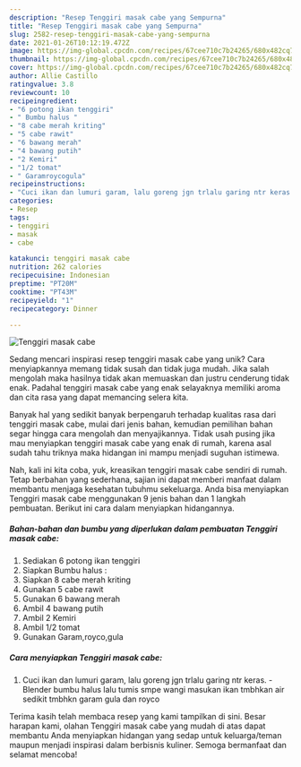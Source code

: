 ```yaml
---
description: "Resep Tenggiri masak cabe yang Sempurna"
title: "Resep Tenggiri masak cabe yang Sempurna"
slug: 2582-resep-tenggiri-masak-cabe-yang-sempurna
date: 2021-01-26T10:12:19.472Z
image: https://img-global.cpcdn.com/recipes/67cee710c7b24265/680x482cq70/tenggiri-masak-cabe-foto-resep-utama.jpg
thumbnail: https://img-global.cpcdn.com/recipes/67cee710c7b24265/680x482cq70/tenggiri-masak-cabe-foto-resep-utama.jpg
cover: https://img-global.cpcdn.com/recipes/67cee710c7b24265/680x482cq70/tenggiri-masak-cabe-foto-resep-utama.jpg
author: Allie Castillo
ratingvalue: 3.8
reviewcount: 10
recipeingredient:
- "6 potong ikan tenggiri"
- " Bumbu halus "
- "8 cabe merah kriting"
- "5 cabe rawit"
- "6 bawang merah"
- "4 bawang putih"
- "2 Kemiri"
- "1/2 tomat"
- " Garamroycogula"
recipeinstructions:
- "Cuci ikan dan lumuri garam, lalu goreng jgn trlalu garing ntr keras. Blender bumbu halus lalu tumis smpe wangi masukan ikan tmbhkan air sedikit tmbhkn garam gula dan royco"
categories:
- Resep
tags:
- tenggiri
- masak
- cabe

katakunci: tenggiri masak cabe 
nutrition: 262 calories
recipecuisine: Indonesian
preptime: "PT20M"
cooktime: "PT43M"
recipeyield: "1"
recipecategory: Dinner

---
```



![Tenggiri masak cabe](https://img-global.cpcdn.com/recipes/67cee710c7b24265/680x482cq70/tenggiri-masak-cabe-foto-resep-utama.jpg)

Sedang mencari inspirasi resep tenggiri masak cabe yang unik? Cara menyiapkannya memang tidak susah dan tidak juga mudah. Jika salah mengolah maka hasilnya tidak akan memuaskan dan justru cenderung tidak enak. Padahal tenggiri masak cabe yang enak selayaknya memiliki aroma dan cita rasa yang dapat memancing selera kita.



Banyak hal yang sedikit banyak berpengaruh terhadap kualitas rasa dari tenggiri masak cabe, mulai dari jenis bahan, kemudian pemilihan bahan segar hingga cara mengolah dan menyajikannya. Tidak usah pusing jika mau menyiapkan tenggiri masak cabe yang enak di rumah, karena asal sudah tahu triknya maka hidangan ini mampu menjadi suguhan istimewa.


Nah, kali ini kita coba, yuk, kreasikan tenggiri masak cabe sendiri di rumah. Tetap berbahan yang sederhana, sajian ini dapat memberi manfaat dalam membantu menjaga kesehatan tubuhmu sekeluarga. Anda bisa menyiapkan Tenggiri masak cabe menggunakan 9 jenis bahan dan 1 langkah pembuatan. Berikut ini cara dalam menyiapkan hidangannya.

<!--inarticleads1-->

##### Bahan-bahan dan bumbu yang diperlukan dalam pembuatan Tenggiri masak cabe:

1. Sediakan 6 potong ikan tenggiri
1. Siapkan  Bumbu halus :
1. Siapkan 8 cabe merah kriting
1. Gunakan 5 cabe rawit
1. Gunakan 6 bawang merah
1. Ambil 4 bawang putih
1. Ambil 2 Kemiri
1. Ambil 1/2 tomat
1. Gunakan  Garam,royco,gula




<!--inarticleads2-->

##### Cara menyiapkan Tenggiri masak cabe:

1. Cuci ikan dan lumuri garam, lalu goreng jgn trlalu garing ntr keras. - Blender bumbu halus lalu tumis smpe wangi masukan ikan tmbhkan air sedikit tmbhkn garam gula dan royco




Terima kasih telah membaca resep yang kami tampilkan di sini. Besar harapan kami, olahan Tenggiri masak cabe yang mudah di atas dapat membantu Anda menyiapkan hidangan yang sedap untuk keluarga/teman maupun menjadi inspirasi dalam berbisnis kuliner. Semoga bermanfaat dan selamat mencoba!
